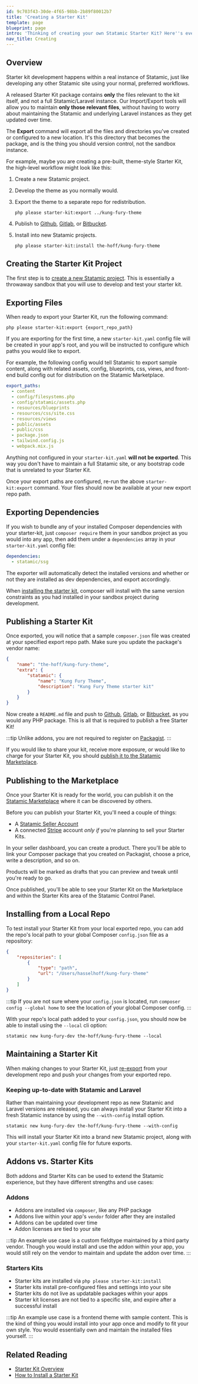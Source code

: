 ```yaml
---
id: 9c703f43-30de-4f65-98bb-2b89f80012b7
title: 'Creating a Starter Kit'
template: page
blueprint: page
intro: 'Thinking of creating your own Statamic Starter Kit? Here''s everything you need to know to get started.'
nav_title: Creating
---
```

## Overview

Starter kit development happens within a real instance of Statamic, just like developing any other Statamic site using your normal, preferred workflows.

A released Starter Kit package contains **only** the files relevant to the kit itself, and not a full Statamic/Laravel instance. Our Import/Export tools will allow you to maintain **only those relevant files**, without having to worry about maintaining the Statamic and underlying Laravel instances as they get updated over time.

The **Export** command will export all the files and directories you've created or configured to a new location. It's this directory that becomes the package, and is the thing you should version control, not the sandbox instance.

For example, maybe you are creating a pre-built, theme-style Starter Kit, the high-level workflow might look like this:

1. Create a new Statamic project.

2. Develop the theme as you normally would.

3. Export the theme to a separate repo for redistribution.
    ``` shell
    php please starter-kit:export ../kung-fury-theme
    ```

4. Publish to [Github](https://github.com/), [Gitlab](https://gitlab.com/), or [Bitbucket](https://bitbucket.org/).

5. Install into new Statamic projects.
    ``` shell
    php please starter-kit:install the-hoff/kung-fury-theme
    ```


## Creating the Starter Kit Project

The first step is to [create a new Statamic project](https://statamic.dev/installing#creating-a-new-statamic-project). This is essentially a throwaway sandbox that you will use to develop and test your starter kit.


## Exporting Files

When ready to export your Starter Kit, run the following command:

``` shell
php please starter-kit:export {export_repo_path}
```

If you are exporting for the first time, a new `starter-kit.yaml` config file will be created in your app's root, and you will be instructed to configure which paths you would like to export.

For example, the following config would tell Statamic to export sample content, along with related assets, config, blueprints, css, views, and front-end build config out for distribution on the Statamic Marketplace.

``` yaml
export_paths:
  - content
  - config/filesystems.php
  - config/statamic/assets.php
  - resources/blueprints
  - resources/css/site.css
  - resources/views
  - public/assets
  - public/css
  - package.json
  - tailwind.config.js
  - webpack.mix.js
```

Anything not configured in your `starter-kit.yaml` **will not be exported**. This way you don't have to maintain a full Statamic site, or any bootstrap code that is unrelated to your Starter Kit.

Once your export paths are configured, re-run the above `starter-kit:export` command. Your files should now be available at your new export repo path.


## Exporting Dependencies

If you wish to bundle any of your installed Composer dependencies with your starter-kit, just `composer require` them in your sandbox project as you would into any app, then add them under a `dependencies` array in your `starter-kit.yaml` config file:

``` yaml
dependencies:
  - statamic/ssg
```

The exporter will automatically detect the installed versions and whether or not they are installed as dev dependencies, and export accordingly.

When [installing the starter kit](#installing-a-starter-kit), composer will install with the same version constraints as you had installed in your sandbox project during development.


## Publishing a Starter Kit

Once exported, you will notice that a sample `composer.json` file was created at your specified export repo path. Make sure you update the package's vendor name:

``` json
{
    "name": "the-hoff/kung-fury-theme",
    "extra": {
        "statamic": {
            "name": "Kung Fury Theme",
            "description": "Kung Fury Theme starter kit"
        }
    }
}
```

Now create a `README.md` file and push to [Github](https://github.com/), [Gitlab](https://gitlab.com/), or [Bitbucket](https://bitbucket.org/), as you would any PHP package. This is all that is required to publish a free Starter Kit!

:::tip
Unlike addons, you are not required to register on [Packagist](https://packagist.org/).
:::

If you would like to share your kit, receive more exposure, or would like to charge for your Starter Kit, you should [publish it to the Statamic Marketplace](#publishing-to-the-marketplace).


## Publishing to the Marketplace

Once your Starter Kit is ready for the world, you can publish it on the [Statamic Marketplace](https://statamic.com/marketplace) where it can be discovered by others.

Before you can publish your Starter Kit, you'll need a couple of things:

- A [Statamic Seller Account](https://statamic.com/seller)
- A connected [Stripe](https://stripe.com) account _only if_ you're planning to sell your Starter Kits.

In your seller dashboard, you can create a product. There you'll be able to link your Composer package that you created on Packagist, choose a price, write a description, and so on.

Products will be marked as drafts that you can preview and tweak until you're ready to go.

Once published, you'll be able to see your Starter Kit on the Marketplace and within the Starter Kits area of the Statamic Control Panel.


## Installing from a Local Repo

To test install your Starter Kit from your local exported repo, you can add the repo's local path to your global Composer `config.json` file as a repository:

```json
{
    "repositories": [
        {
            "type": "path",
            "url": "/Users/hasselhoff/kung-fury-theme"
        }
    ]
}
```

:::tip
If you are not sure where your `config.json` is located, run `composer config --global home` to see the location of your global Composer config.
:::

With your repo's local path added to your `config.json`, you should now be able to install using the `--local` cli option:

```
statamic new kung-fury-dev the-hoff/kung-fury-theme --local
```


## Maintaining a Starter Kit

When making changes to your Starter Kit, just [re-export](#exporting-files) from your development repo and push your changes from your exported repo.

### Keeping up-to-date with Statamic and Laravel

Rather than maintaining your development repo as new Statamic and Laravel versions are released, you can always install your Starter Kit into a fresh Statamic instance by using the `--with-config` install option.

``` shell
statamic new kung-fury-dev the-hoff/kung-fury-theme --with-config
```

This will install your Starter Kit into a brand new Statamic project, along with your `starter-kit.yaml` config file for future exports.


## Addons vs. Starter Kits

Both addons and Starter Kits can be used to extend the Statamic experience, but they have different strengths and use cases:

### Addons

- Addons are installed via `composer`, like any PHP package
- Addons live within your app's `vendor` folder after they are installed
- Addons can be updated over time
- Addon licenses are tied to your site

:::tip
An example use case is a custom fieldtype maintained by a third party vendor. Though you would install and use the addon within your app, you would still rely on the vendor to maintain and update the addon over time.
:::

### Starters Kits

- Starter kits are installed via `php please starter-kit:install`
- Starter kits install pre-configured files and settings into your site
- Starter kits do not live as updatable packages within your apps
- Starter kit licenses are not tied to a specific site, and expire after a successful install

:::tip
An example use case is a frontend theme with sample content. This is the kind of thing you would install into your app once and modify to fit your own style. You would essentially own and maintain the installed files yourself.
:::

## Related Reading

- [Starter Kit Overview](/starter-kits)
- [How to Install a Starter Kit](/installing-starter-kits)

